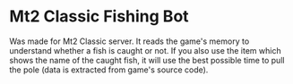 # Mt2 Classic Fishing Bot

Was made for Mt2 Classic server. It reads the game's memory to understand whether a fish is caught or not. 
If you also use the item which shows the name of the caught fish, 
it will use the best possible time to pull the pole (data is extracted from game's source code).

